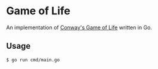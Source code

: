 # Game of Life

An implementation of [Conway's Game of Life](https://en.wikipedia.org/wiki/Conway%27s_Game_of_Life)
written in Go.

## Usage

```bash
$ go run cmd/main.go
```
